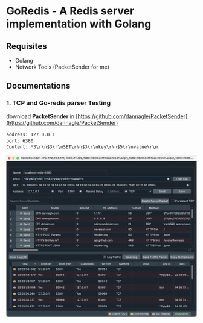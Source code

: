 # GoRedis - A Redis server implementation with Golang

## Requisites
- Golang
- Network Tools (PacketSender for me)

## Documentations

### 1. TCP and Go-redis parser Testing 

download **PacketSender** in [https://github.com/dannagle/PacketSender](https://github.com/dannagle/PacketSender)

```xml
address: 127.0.0.1
port: 6380
Content: *3\r\n$3\r\nSET\r\n$3\r\nkey\r\n$5\r\nvalue\r\n
```

![](https://raw.githubusercontent.com/NEDONION/my-pics-space/main/20230327181957.png)
